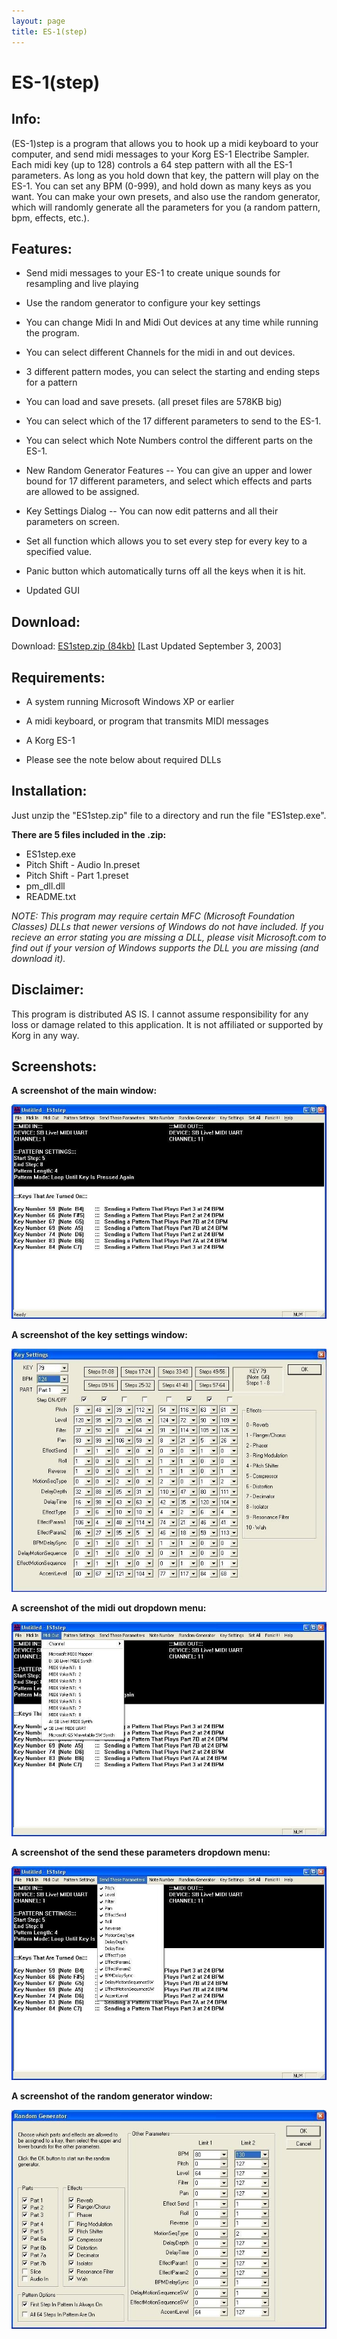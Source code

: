 ```yaml
---
layout: page
title: ES-1(step)
---
```


# ES-1(step) #

## Info: ##

(ES-1)step is a program that allows you to hook up a midi keyboard to your computer, 
and send midi messages to your Korg ES-1 Electribe Sampler. Each midi key (up to 128) 
controls a 64 step pattern with all the ES-1 parameters. As long as you hold down that key, 
the pattern will play on the ES-1. You can set any BPM (0-999), and hold down as many keys 
as you want. You can make your own presets, and also use the random generator, which will 
randomly generate all the parameters for you (a random pattern, bpm, effects, etc.). 

## Features: ##

- Send midi messages to your ES-1 to create unique sounds for resampling and live playing

- Use the random generator to configure your key settings

- You can change Midi In and Midi Out devices at any time while running the program.

- You can select different Channels for the midi in and out devices.

- 3 different pattern modes, you can select the starting and ending steps for a pattern

- You can load and save presets. (all preset files are 578KB big)

- You can select which of the 17 different parameters to send to the ES-1.

- You can select which Note Numbers control the different parts on the ES-1.

- New Random Generator Features -- You can give an upper and lower bound for 17 different 
  parameters, and select which effects and parts are allowed to be assigned.

- Key Settings Dialog -- You can now edit patterns and all their parameters on screen.

- Set all function which allows you to set every step for every key to a specified value.

- Panic button which automatically turns off all the keys when it is hit.

- Updated GUI


## Download: ##

Download: [ES1step.zip \(84kb\)](/downloads/ES1step.zip) \[Last Updated September 3, 2003\]


## Requirements: ##

- A system running Microsoft Windows XP or earlier

- A midi keyboard, or program that transmits MIDI messages

- A Korg ES-1

- Please see the note below about required DLLs


## Installation: ##

Just unzip the "ES1step.zip" file to a directory and run the file "ES1step.exe".

**There are 5 files included in the .zip:**

- ES1step.exe
- Pitch Shift - Audio In.preset
- Pitch Shift - Part 1.preset
- pm_dll.dll
- README.txt


_NOTE: This program may require certain MFC (Microsoft Foundation Classes) DLLs that newer 
versions of Windows do not have included. If you recieve an error stating you are missing a 
DLL, please visit Microsoft.com to find out if your version of Windows supports the DLL you 
are missing (and download it)._


## Disclaimer: ##

This program is distributed AS IS.  I cannot assume responsibility for any loss or damage related 
to this application. It is not affiliated or supported by Korg in any way.


## Screenshots: ##

**A screenshot of the main window:**

![A screenshot of the main window](/images/es1step/es1step-main.jpg)

**A screenshot of the key settings window:**

![A screenshot of the key settings window](/images/es1step/es1step-keys.jpg)

**A screenshot of the midi out dropdown menu:**

![A screenshot of the midi out dropdown menu](/images/es1step/es1step-mout.jpg)

**A screenshot of the send these parameters dropdown menu:**

![A screenshot of the send these parameters dropdown menu](/images/es1step/es1step-send.jpg)

**A screenshot of the random generator window:**

![A screenshot of the random generator window](/images/es1step/es1step-rand.jpg)

